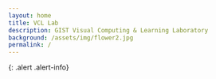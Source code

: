 ```yaml
---
layout: home
title: VCL Lab
description: GIST Visual Computing & Learning Laboratory
background: /assets/img/flower2.jpg
permalink: /
---
```


{: .alert .alert-info}
